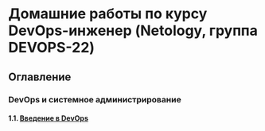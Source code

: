 # Домашние работы по курсу DevOps-инженер (Netology, группа DEVOPS-22) 
## Оглавление

### DevOps и системное администрирование
#### 1.1. [Введение в DevOps](01-intro-01/README.md)